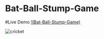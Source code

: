 # Bat-Ball-Stump-Game
#Live Demo [!(Bat-Ball-Stump-Game)](https://officialrahul1212.github.io/Bat-Ball-Stump-Game/)


![cricket](https://github.com/user-attachments/assets/bfe56e95-4a17-4553-a385-0ff01eb54f48)
